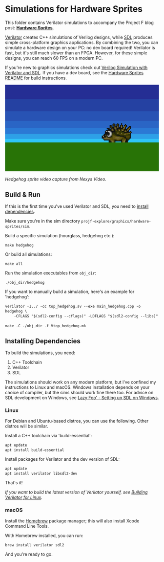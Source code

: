 # Simulations for Hardware Sprites

This folder contains Verilator simulations to accompany the Project F blog post: **[Hardware Sprites](https://projectf.io/posts/hardware-sprites/)**.

[Verilator](https://www.veripool.org/verilator/) creates C++ simulations of Verilog designs, while [SDL](https://www.libsdl.org) produces simple cross-platform graphics applications. By combining the two, you can simulate a hardware design on your PC: no dev board required! Verilator is fast, but it's still much slower than an FPGA. However, for these simple designs, you can reach 60 FPS on a modern PC.

If you're new to graphics simulations check out [Verilog Simulation with Verilator and SDL](https://projectf.io/posts/verilog-sim-verilator-sdl/).
If you have a dev board, see the [Hardware Sprites README](../README.md) for build instructions.

![](../../../doc/img/hardware-sprites.png?raw=true "")

_Hedgehog sprite video capture from Nexys Video._

## Build & Run

If this is the first time you've used Verilator and SDL, you need to [install dependencies](#installing-dependencies).

Make sure you're in the sim directory `projf-explore/graphics/hardware-sprites/sim`.

Build a specific simulation (hourglass, hedgehog etc.):

```shell
make hedgehog
```

Or build all simulations:

```shell
make all
```

Run the simulation executables from `obj_dir`:

```shell
./obj_dir/hedgehog
```

If you want to manually build a simulation, here's an example for 'hedgehog':

```shell
verilator -I../ -cc top_hedgehog.sv --exe main_hedgehog.cpp -o hedgehog \
    -CFLAGS "$(sdl2-config --cflags)" -LDFLAGS "$(sdl2-config --libs)"

make -C ./obj_dir -f Vtop_hedgehog.mk
```

## Installing Dependencies

To build the simulations, you need:

1. C++ Toolchain
2. Verilator
3. SDL

The simulations should work on any modern platform, but I've confined my instructions to Linux and macOS. Windows installation depends on your choice of compiler, but the sims should work fine there too. For advice on SDL development on Windows, see [Lazy Foo' - Setting up SDL on Windows](https://lazyfoo.net/tutorials/SDL/01_hello_SDL/windows/index.php).

### Linux

For Debian and Ubuntu-based distros, you can use the following. Other distros will be similar.

Install a C++ toolchain via 'build-essential':

```shell
apt update
apt install build-essential
```

Install packages for Verilator and the dev version of SDL:

```shell
apt update
apt install verilator libsdl2-dev
```

That's it!

_If you want to build the latest version of Verilator yourself, see [Building Verilator for Linux](https://projectf.io/posts/building-ice40-fpga-toolchain/#verilator)._

### macOS

Install the [Homebrew](https://brew.sh/) package manager; this will also install Xcode Command Line Tools.

With Homebrew installed, you can run:

```shell
brew install verilator sdl2
```

And you're ready to go.
